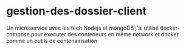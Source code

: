 # gestion-des-dossier-client

Un microservice avec les tech Nodejs et mongoDB
j'ai utilisé docker-compose pour executer des conteneurs en même network et docker comme un outils de contenairisation
